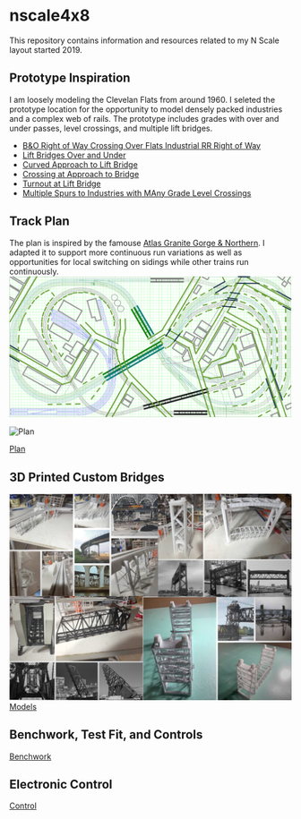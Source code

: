 # nscale4x8
This repository contains information and resources related to my N Scale layout started 2019.

## Prototype Inspiration

I am loosely modeling the Clevelan Flats from around 1960. I seleted the prototype location for the opportunity to model densely packed industries and a complex web of rails. The prototype includes grades with over and under passes, level crossings, and multiple lift bridges.

- [B&O Right of Way Crossing Over Flats Industrial RR Right of Way](prototypeInspiration/BandO_overFlatsIndustrial.png)
- [Lift Bridges Over and Under](prototypeInspiration/LIftBridgesOverUnder.png)
- [Curved Approach to Lift Bridge](prototypeInspiration/curveToLiftBridge.png)
- [Crossing at Approach to Bridge](prototypeInspiration/levelCrossingAtBridge.png)
- [Turnout at Lift Bridge](prototypeInspiration/turnoutAtLiftBridge.png)
- [Multiple Spurs to Industries with MAny Grade Level Crossings](prototypeInspiration/industry.png)

## Track Plan

The plan is inspired by the famouse [Atlas Granite Gorge & Northern](https://www.modeltrainforum.com/picture.php?albumid=241&pictureid=2492). I adapted it to support more continuous run variations as well as opportunities for local switching on sidings while other trains run continuously. 
![Plan](rev8s.png)

![Plan](benchwork/IMG_0104.png)

[Plan](../blob/master/benchwork/Rev8Blocks.pdf)


## 3D Printed Custom Bridges

![Models and Prototype Inspirations](Custom3DPrintedModels.png)
[Models](../blob/master/Custom3DPrintedBridges.md)

## Benchwork, Test Fit, and Controls

[Benchwork](../blob/master/benchwork.md)

## Electronic Control

[Control](../blob/master/Control.md)
